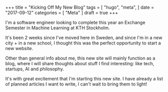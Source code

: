 +++
title = "Kicking Off My New Blog"
tags = [
    "hugo",
    "meta",
]
date = "2017-09-12"
categories = [
    "Meta"
]
draft = true
+++

I'm a software engineer looking to complete this year an Exchange Semester in Machine Learning at KTH Stockholm.

It's been 2 weeks since I've moved here in Sweden, and since I'm in a new city + in a new school, I thought this was the perfect opportunity to start a new website.

Other than general info about me, this new site will mainly function as a blog, where I will share thoughts about stuff I find interesting: like tech, startups, AI and philosophy.

It's with great excitement that I'm starting this new site. I have already a list of planned articles I want to write, I can't wait to bring them to light!
